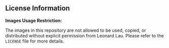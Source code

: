 ## License Information

**Images Usage Restriction:**

The images in this repository are not allowed to be used, copied, or distributed without explicit permission from Leonard Lau. Please refer to the `LICENSE` file for more details.
